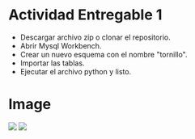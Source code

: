 # Actividad Entregable 1

- Descargar archivo zip o clonar el repositorio.
- Abrir Mysql Workbench.
- Crear un nuevo esquema con el nombre "tornillo".
- Importar las tablas.
- Ejecutar el archivo python y listo.


# Image

![](https://i.postimg.cc/Pxs1g0Mj/Captura-de-pantalla-2021-08-15-170249.png)
![](https://i.postimg.cc/RC7PGLL8/image1.jpg)
